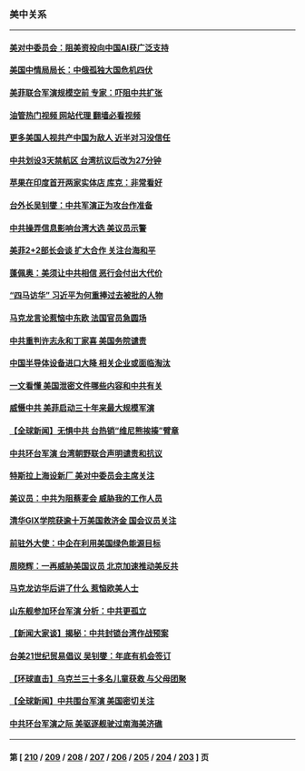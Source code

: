 ### 美中关系
---
#### [美对中委员会：阻美资投向中国AI获广泛支持](../../pages/nf1412576/n13971564.md?04131645) 
#### [美国中情局局长：中俄孤独大国危机四伏](../../pages/nf1412576/n13971460.md?04131645) 
#### [美菲联合军演规模空前 专家：吓阻中共扩张](../../pages/nf1412576/n13971467.md?04131645) 
#### [油管热门视频 网站代理 翻墙必看视频](http://138.2.39.72:81/youtube.html?epic-marker?04131645)
#### [更多美国人视共产中国为敌人 近半对习没信任](../../pages/nf1412576/n13971452.md?04131645) 
#### [中共划设3天禁航区 台湾抗议后改为27分钟](../../pages/nf1412576/n13971393.md?04131645) 
#### [苹果在印度首开两家实体店 库克：非常看好](../../pages/nf1412576/n13971299.md?04131645) 
#### [台外长吴钊燮：中共军演正为攻台作准备](../../pages/nf1412576/n13971176.md?04131645) 
#### [中共操弄信息影响台湾大选 美议员示警](../../pages/nf1412576/n13970822.md?04131645) 
#### [美菲2+2部长会谈 扩大合作 关注台海和平](../../pages/nf1412576/n13971089.md?04131645) 
#### [蓬佩奥：美须让中共相信 恶行会付出大代价](../../pages/nf1412576/n13970850.md?04131645) 
#### [“四马访华” 习近平为何重捧过去被批的人物](../../pages/nf1412576/n13970643.md?04131645) 
#### [马克龙言论惹恼中东欧 法国官员急圆场](../../pages/nf1412576/n13970717.md?04131645) 
#### [中共重判许志永和丁家喜 美国务院谴责](../../pages/nf1412576/n13970667.md?04131645) 
#### [中国半导体设备进口大降 相关企业或面临淘汰](../../pages/nf1412576/n13970674.md?04131645) 
#### [一文看懂 美国泄密文件哪些内容和中共有关](../../pages/nf1412576/n13970630.md?04131645) 
#### [威慑中共 美菲启动三十年来最大规模军演](../../pages/nf1412576/n13970319.md?04131645) 
#### [【全球新闻】无惧中共 台热销“维尼熊挨揍”臂章](../../pages/nf1412576/n13969934.md?04131645) 
#### [中共环台军演 台湾朝野联合声明谴责和抗议](../../pages/nf1412576/n13970145.md?04131645) 
#### [特斯拉上海设新厂 美对中委员会主席关注](../../pages/nf1412576/n13970120.md?04131645) 
#### [美议员：中共为阻蔡麦会 威胁我的工作人员](../../pages/nf1412576/n13970087.md?04131645) 
#### [清华GIX学院获逾十万美国救济金 国会议员关注](../../pages/nf1412576/n13969960.md?04131645) 
#### [前驻外大使：中企在利用美国绿色能源目标](../../pages/nf1412576/n13969863.md?04131645) 
#### [周晓辉：一再威胁美国议员 北京加速推动美反共](../../pages/nf1412576/n13969729.md?04131645) 
#### [马克龙访华后讲了什么 惹恼欧美人士](../../pages/nf1412576/n13969877.md?04131645) 
#### [山东舰参加环台军演 分析：中共更孤立](../../pages/nf1412576/n13969834.md?04131645) 
#### [【新闻大家谈】揭秘：中共封锁台湾作战预案](../../pages/nf1412576/n13969788.md?04131645) 
#### [台美21世纪贸易倡议 吴钊燮：年底有机会签订](../../pages/nf1412576/n13969552.md?04131645) 
#### [【环球直击】乌克兰三十多名儿童获救 与父母团聚](../../pages/nf1412576/n13969637.md?04131645) 
#### [【全球新闻】中共围台军演 美国密切关注](../../pages/nf1412576/n13969638.md?04131645) 
#### [中共环台军演之际 美驱逐舰驶过南海美济礁](../../pages/nf1412576/n13969324.md?04131645) 

---
#### 第 [ [210](./210.md?04131645) / [209](./209.md?04131645) / [208](./208.md?04131645) / [207](./207.md?04131645) / [206](./206.md?04131645) / [205](./205.md?04131645) / [204](./204.md?04131645) / [203](./203.md?04131645) ] 页
